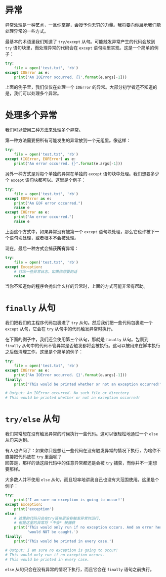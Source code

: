 # 异常

异常处理是一种艺术，一旦你掌握，会授予你无穷的力量。我将要向你展示我们能处理异常的一些方式。

最基本的术语里我们知道了 ```try/except``` 从句。可能触发异常产生的代码会放到 ```try``` 语句块里，而处理异常的代码会在 ```except``` 语句块里实现。这是一个简单的例子：

```python
try:
    file = open('test.txt', 'rb')
except IOError as e:
    print('An IOError occurred. {}'.format(e.args[-1]))
```

上面的例子里，我们仅仅在处理一个 ```IOError``` 的异常。大部分初学者还不知道的是，我们可以处理多个异常。


# 处理多个异常

我们可以使用三种方法来处理多个异常。

第一种方法需要把所有可能发生的异常放到一个元组里。像这样：

```python
try:
    file = open('test.txt', 'rb')
except (IOError, EOFError) as e:
    print("An error occurred. {}".format(e.args[-1]))
```

另外一种方式是对每个单独的异常在单独的 ```except``` 语句块中处理。我们想要多少个 ```except``` 语句块都可以。这里是个例子：

```python
try:
    file = open('test.txt', 'rb')
except EOFError as e:
    print("An EOF error occurred.")
    raise e
except IOError as e:
    print("An error occurred.")
    raise e
```

上面这个方式中，如果异常没有被第一个 ```except``` 语句块处理，那么它也许被下一个语句块处理，或者根本不会被处理。

现在，最后一种方式会捕获**所有**异常：

```python
try:
    file = open('test.txt', 'rb')
except Exception:
    # 打印一些异常日志，如果你想要的话
    raise
```

当你不知道你的程序会抛出什么样的异常时，上面的方式可能非常有帮助。


# ```finally``` 从句

我们把我们的主程序代码包裹进了 ```try``` 从句。然后我们把一些代码包裹进一个 ```except``` 从句，它会在 ```try``` 从句中的代码触发异常时执行。

在下面的例子中，我们还会使用第三个从句，那就是 ```finally``` 从句。包裹到 ```finally``` 从句中的代码不管异常是否触发都将会被执行。这可以被用来在脚本执行之后做清理工作。这里是个简单的例子：

```python
try:
    file = open('test.txt', 'rb')
except IOError as e:
    print('An IOError occurred. {}'.format(e.args[-1]))
finally:
    print("This would be printed whether or not an exception occurred!")

# Output: An IOError occurred. No such file or directory
# This would be printed whether or not an exception occurred!
```

# ```try/else``` 从句

我们常常想在没有触发异常的时候执行一些代码。这可以很轻松地通过一个 ```else``` 从句来达到。

有人也许问了：如果你只是想让一些代码在没有触发异常的情况下执行，为啥你不直接把代码放在 ```try``` 里面呢？  
回答是，那样的话这段代码中的任意异常都还是会被 ```try``` 捕获，而你并不一定想要那样。

大多数人并不使用 ```else``` 从句，而且坦率地讲我自己也没有大范围使用。这里是个例子：

```python
try:
    print('I am sure no exception is going to occur!')
except Exception:
    print('exception')
else:
    # 这里的代码只会在try语句里没有触发异常时运行,
    # 但是这里的异常将 *不会* 被捕获
    print('This would only run if no exception occurs. And an error here '
          'would NOT be caught.')
finally:
    print('This would be printed in every case.')

# Output: I am sure no exception is going to occur!
# This would only run if no exception occurs.
# This would be printed in every case.
```

```else``` 从句只会在没有异常的情况下执行，而且它会在 ```finally``` 语句之前执行。
